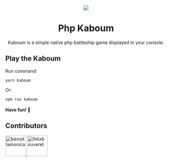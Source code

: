 <p align="center">
  <img src="https://media.tenor.com/images/8d8a46b69984a42dab33c69a3155b50a/tenor.gif">
</p>

<h1 align="center">Php Kaboum</h1>
<p align="center">Kaboum is a simple native php battleship game displayed in your console.</p>

## Play the Kaboum

Run command:
<br>

`yarn kaboum`

Or:
<br>

`npm run kaboum`
<br>
<br>
<strong>Have fun! 🎉</strong>


<h2>Contributors</h2>
<a href="https://github.com/benoitlamonica">
  <img src="https://avatars2.githubusercontent.com/u/35692908?s=460&u=b5fb2082fafedc89bf994daf595cdd1a2236be40&v=4" width="64px" alt="benoitlamonica"/>
</a>
<a href="https://github.com/felixbouveret">
  <img src="https://avatars0.githubusercontent.com/u/35692793?s=460&u=7f268540885ef6b149ad2bdd9d166cf84e28e42c&v=4" width="64px" alt="felixbouveret"/>
</a>
